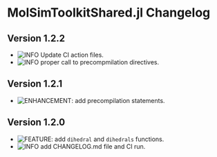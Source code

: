 MolSimToolkitShared.jl Changelog
===========================
  
[badge-breaking]: https://img.shields.io/badge/BREAKING-red.svg
[badge-deprecation]: https://img.shields.io/badge/Deprecation-orange.svg
[badge-feature]: https://img.shields.io/badge/Feature-green.svg
[badge-experimental]: https://img.shields.io/badge/Experimental-yellow.svg
[badge-enhancement]: https://img.shields.io/badge/Enhancement-blue.svg
[badge-bugfix]: https://img.shields.io/badge/Bugfix-purple.svg
[badge-fix]: https://img.shields.io/badge/Fix-purple.svg
[badge-info]: https://img.shields.io/badge/Info-gray.svg

Version 1.2.2
-------------
- ![INFO][badge-info] Update CI action files.
- ![INFO][badge-info] proper call to precompmilation directives.

Version 1.2.1
-------------
- ![ENHANCEMENT][badge-enhancement]: add precompilation statements.

Version 1.2.0
-------------
- ![FEATURE][badge-feature]: add `dihedral` and `dihedrals` functions.
- ![INFO][badge-info] add CHANGELOG.md file and CI run.
